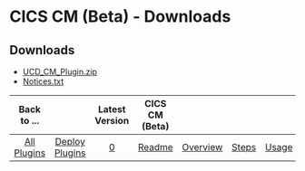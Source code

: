
CICS CM (Beta) - Downloads
==========================

Downloads
---------

- [UCD_CM_Plugin.zip](https://raw.githubusercontent.com/UrbanCode/IBM-UCD-PLUGINS/main/files/CICS-CM/UCD_CM_Plugin.zip)
- [Notices.txt](https://raw.githubusercontent.com/UrbanCode/IBM-UCD-PLUGINS/main/files/CICS-CM/Notices.txt)

|Back to ...||Latest Version|CICS CM (Beta) |||||
| :---: | :---: | :---: | :---: | :---: | :---: | :---: | :---: |
|[All Plugins](../../index.md)|[Deploy Plugins](../README.md)|[0](https://raw.githubusercontent.com/UrbanCode/IBM-UCD-PLUGINS/main/files/CICS-CM/UCD_CM_Plugin.zip)|[Readme](README.md)|[Overview](overview.md)|[Steps](steps.md)|[Usage](usage.md)|[Component Templates](component_templates.md)|
